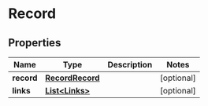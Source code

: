 

# Record


## Properties

| Name | Type | Description | Notes |
|------------ | ------------- | ------------- | -------------|
|**record** | [**RecordRecord**](RecordRecord.md) |  |  [optional] |
|**links** | [**List&lt;Links&gt;**](Links.md) |  |  [optional] |



